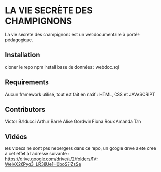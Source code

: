 
# LA VIE SECRÈTE DES CHAMPIGNONS 

La vie secrète des champignons est un webdocumentaire à portée pédagogique.


##  Installation 

cloner le repo 
npm install 
base de données : webdoc.sql

## Requirements

Aucun framework utilisé, tout est fait en natif : HTML, CSS et JAVASCRIPT

## Contributors

Victor Balducci 
Arthur Barré 
Alice Gordwin 
Fiona Roux 
Amanda Tan 


## Vidéos

les vidéos ne sont pas hébergées dans ce repo, un google drive a été crée à cet effet à l’adresse suivante : 
https://drive.google.com/drive/u/2/folders/1V-WelvX26Pyq3_LR38Ue1H0boS7IZsSe